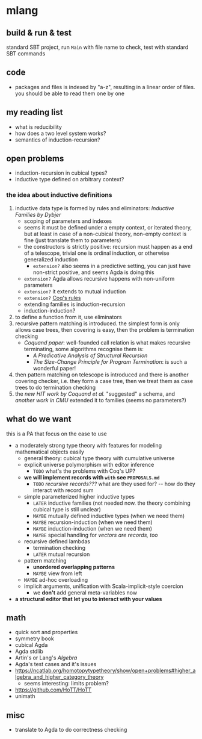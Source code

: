 
# mlang

## build & run & test

standard SBT project, run `Main` with file name to check, test with standard SBT commands

## code

* packages and files is indexed by "a-z", resulting in a linear order of files. you 
should be able to read them one by one

## my reading list


* what is reducibility
* how does a two level system works?
* semantics of induction-recursion?

## open problems

* induction-recursion in cubical types?
* inductive type defined on arbitrary context?

### the idea about inductive definitions

1. inductive data type is formed by rules and eliminators: *Inductive Families by Dybjer*
    * scoping of parameters and indexes
    * seems it must be defined under a empty context, or iterated theory, but at least in case of a non-cubical theory, non-empty context is fine (just translate them to parameters)
    * the constructors is strictly positive: recursion must happen as a end of a telescope, trivial one is ordinal induction, or otherwise generalized induction
        * `extension?` also seems in a predictive setting, you can just have non-strict positive, and seems Agda is doing this
    * `extension?` Agda allows recursive happens with non-uniform parameters
    * `extension?` it extends to mutual induction
    * `extension?` [Coq's rules](https://coq.inria.fr/refman/language/cic.html#well-formed-inductive-definitions)
    * extending families is induction-recursion
    * induction-induction?
2. to define a function from it, use eliminators
3. recursive pattern matching is introduced. the simplest form is only allows case trees, then covering is easy, then the problem is termination checking
    * *Coquand paper*: well-founded call relation is what makes recursive terminating, some algorithms recognise them is:
       * *A Predicative Analysis of Structural Recursion*
       * *The Size-Change Principle for Program Termination*: is such a wonderful paper!
4. then pattern matching on telescope is introduced and there is another covering checker, i.e. they form a case tree, then we treat them as case trees to do termination checking
5. the *new HIT work by Coquand et al.* "suggested" a schema, and *another work in CMU* extended it to families (seems no parameters?)


## what do we want

this is a PA that focus on the ease to use
* a moderately strong type theory with features for modeling mathematical objects easily
    * general theory: cubical type theory with cumulative universe
    * explicit universe polymorphism with editor inference
        * `TODO` what's the problems with Coq's UP?
    * **we will implement records with `with` see `PROPOSALS.md`**
        * `TODO` *recursive records???* what are they used for? -- how do they interact with record sum
    * simple parameterized higher inductive types
        * `LATER` inductive families (not needed now. the theory combining cubical type is still unclear)
        * `MAYBE` mutually defined inductive types (when we need them)
        * `MAYBE` recursion-induction (when we need them)
        * `MAYBE` induction-induction (when we need them)
        * `MAYBE` special handling for *vectors are records, too*
    * recursive defined lambdas
        * termination checking
        * `LATER` mutual recursion
    * pattern matching
        * **unordered overlapping patterns**
        * `MAYBE` view from left
    * `MAYBE` ad-hoc overloading
    * implicit arguments, unification with Scala-implicit-style coercion
        * we **don't** add general meta-variables now
* **a structural editor that let you to interact with your values**


## math

* quick sort and properties
* symmetry book
* cubical Agda
* Agda stdlib
* Artin's or Lang's *Algebra*
* Agda's test cases and it's issues
* https://ncatlab.org/homotopytypetheory/show/open+problems#higher_algebra_and_higher_category_theory
    * seems interesting: limits problem?
* https://github.com/HoTT/HoTT
* unimath


## misc

* translate to Agda to do correctness checking